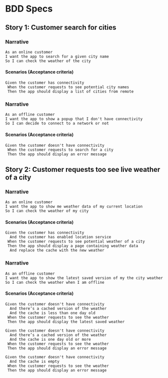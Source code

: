 # BDD Specs

## Story 1: Customer search for cities

### Narrative

```
As an online customer
I want the app to search for a given city name
So I can check the weather of the city
```

#### Scenarios (Acceptance criteria)

```
Given the customer has connectivity
 When the customer requests to see potential city names
 Then the app should display a list of cities from remote
```

### Narrative

```
As an offline customer
I want the app to show a popup that I don't have connectivity
So I can decide to connect to a network or not
```

#### Scenarios (Acceptance criteria)

```
Given the customer doesn't have connectivity
 When the customer requests to search for a city
 Then the app should display an error message
```

## Story 2: Customer requests too see live weather of a city

### Narrative

```
As an online customer
I want the app to show me weather data of my current location
So I can check the weather of my city
```

#### Scenarios (Acceptance criteria)

```
Given the customer has connectivity
  And the customer has enabled location service
 When the customer requests to see potential weather of a city
 Then the app should display a page containing weather data
  And replace the cache with the new weather
```

### Narrative

```
As an offline customer
I want the app to show the latest saved version of my the city weather
So I can check the weather when I am offline
```

#### Scenarios (Acceptance criteria)

```
Given the customer doesn't have connectivity
  And there’s a cached version of the weather
  And the cache is less than one day old
 When the customer requests to see the weather
 Then the app should display the latest saved weather 

Given the customer doesn't have connectivity
  And there’s a cached version of the weather
  And the cache is one day old or more
 When the customer requests to see the weather
 Then the app should display an error message

Given the customer doesn't have connectivity
  And the cache is empty
 When the customer requests to see the weather
 Then the app should display an error message
```

